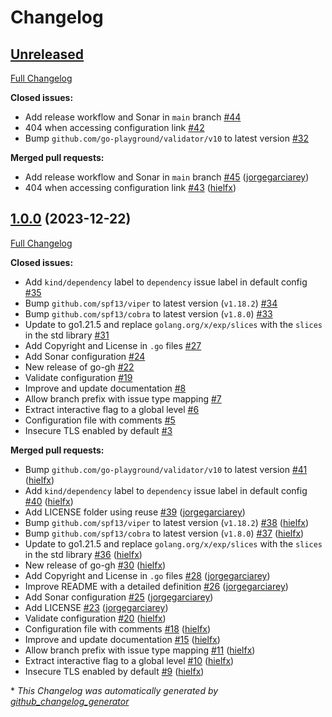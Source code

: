 # Changelog

## [Unreleased](https://github.com/InditexTech/gh-sherpa/tree/HEAD)

[Full Changelog](https://github.com/InditexTech/gh-sherpa/compare/1.0.0...HEAD)

**Closed issues:**

- Add release workflow and Sonar in `main` branch [\#44](https://github.com/InditexTech/gh-sherpa/issues/44)
- 404 when accessing configuration link [\#42](https://github.com/InditexTech/gh-sherpa/issues/42)
- Bump `github.com/go-playground/validator/v10` to latest version [\#32](https://github.com/InditexTech/gh-sherpa/issues/32)

**Merged pull requests:**

- Add release workflow and Sonar in `main` branch [\#45](https://github.com/InditexTech/gh-sherpa/pull/45) ([jorgegarciarey](https://github.com/jorgegarciarey))
- 404 when accessing configuration link [\#43](https://github.com/InditexTech/gh-sherpa/pull/43) ([hielfx](https://github.com/hielfx))

## [1.0.0](https://github.com/InditexTech/gh-sherpa/tree/1.0.0) (2023-12-22)

[Full Changelog](https://github.com/InditexTech/gh-sherpa/compare/feb0e27a6692efaa73e83a45a6987a01fb4282ba...1.0.0)

**Closed issues:**

- Add `kind/dependency` label to `dependency` issue label in default config [\#35](https://github.com/InditexTech/gh-sherpa/issues/35)
- Bump `github.com/spf13/viper` to latest version \(`v1.18.2`\) [\#34](https://github.com/InditexTech/gh-sherpa/issues/34)
- Bump `github.com/spf13/cobra` to latest version \(`v1.8.0`\) [\#33](https://github.com/InditexTech/gh-sherpa/issues/33)
- Update to go1.21.5 and replace `golang.org/x/exp/slices` with the `slices` in the std library  [\#31](https://github.com/InditexTech/gh-sherpa/issues/31)
- Add Copyright and License in `.go` files [\#27](https://github.com/InditexTech/gh-sherpa/issues/27)
- Add Sonar configuration [\#24](https://github.com/InditexTech/gh-sherpa/issues/24)
- New release of go-gh [\#22](https://github.com/InditexTech/gh-sherpa/issues/22)
- Validate configuration [\#19](https://github.com/InditexTech/gh-sherpa/issues/19)
- Improve and update documentation [\#8](https://github.com/InditexTech/gh-sherpa/issues/8)
- Allow branch prefix with issue type mapping [\#7](https://github.com/InditexTech/gh-sherpa/issues/7)
- Extract interactive flag to a global level [\#6](https://github.com/InditexTech/gh-sherpa/issues/6)
- Configuration file with comments [\#5](https://github.com/InditexTech/gh-sherpa/issues/5)
- Insecure TLS enabled by default [\#3](https://github.com/InditexTech/gh-sherpa/issues/3)

**Merged pull requests:**

- Bump `github.com/go-playground/validator/v10` to latest version [\#41](https://github.com/InditexTech/gh-sherpa/pull/41) ([hielfx](https://github.com/hielfx))
- Add `kind/dependency` label to `dependency` issue label in default config [\#40](https://github.com/InditexTech/gh-sherpa/pull/40) ([hielfx](https://github.com/hielfx))
- Add LICENSE folder using reuse [\#39](https://github.com/InditexTech/gh-sherpa/pull/39) ([jorgegarciarey](https://github.com/jorgegarciarey))
- Bump `github.com/spf13/viper` to latest version \(`v1.18.2`\) [\#38](https://github.com/InditexTech/gh-sherpa/pull/38) ([hielfx](https://github.com/hielfx))
- Bump `github.com/spf13/cobra` to latest version \(`v1.8.0`\) [\#37](https://github.com/InditexTech/gh-sherpa/pull/37) ([hielfx](https://github.com/hielfx))
- Update to go1.21.5 and replace `golang.org/x/exp/slices` with the `slices` in the std library  [\#36](https://github.com/InditexTech/gh-sherpa/pull/36) ([hielfx](https://github.com/hielfx))
- New release of go-gh [\#30](https://github.com/InditexTech/gh-sherpa/pull/30) ([hielfx](https://github.com/hielfx))
- Add Copyright and License in `.go` files [\#28](https://github.com/InditexTech/gh-sherpa/pull/28) ([jorgegarciarey](https://github.com/jorgegarciarey))
- Improve README with a detailed definition [\#26](https://github.com/InditexTech/gh-sherpa/pull/26) ([jorgegarciarey](https://github.com/jorgegarciarey))
- Add Sonar configuration [\#25](https://github.com/InditexTech/gh-sherpa/pull/25) ([jorgegarciarey](https://github.com/jorgegarciarey))
- Add LICENSE [\#23](https://github.com/InditexTech/gh-sherpa/pull/23) ([jorgegarciarey](https://github.com/jorgegarciarey))
- Validate configuration [\#20](https://github.com/InditexTech/gh-sherpa/pull/20) ([hielfx](https://github.com/hielfx))
- Configuration file with comments [\#18](https://github.com/InditexTech/gh-sherpa/pull/18) ([hielfx](https://github.com/hielfx))
- Improve and update documentation [\#15](https://github.com/InditexTech/gh-sherpa/pull/15) ([hielfx](https://github.com/hielfx))
- Allow branch prefix with issue type mapping [\#11](https://github.com/InditexTech/gh-sherpa/pull/11) ([hielfx](https://github.com/hielfx))
- Extract interactive flag to a global level [\#10](https://github.com/InditexTech/gh-sherpa/pull/10) ([hielfx](https://github.com/hielfx))
- Insecure TLS enabled by default [\#9](https://github.com/InditexTech/gh-sherpa/pull/9) ([hielfx](https://github.com/hielfx))



\* *This Changelog was automatically generated by [github_changelog_generator](https://github.com/github-changelog-generator/github-changelog-generator)*
